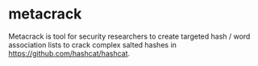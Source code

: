 # metacrack

Metacrack is tool for security researchers to create targeted hash / word association lists to crack complex salted hashes in https://github.com/hashcat/hashcat.

